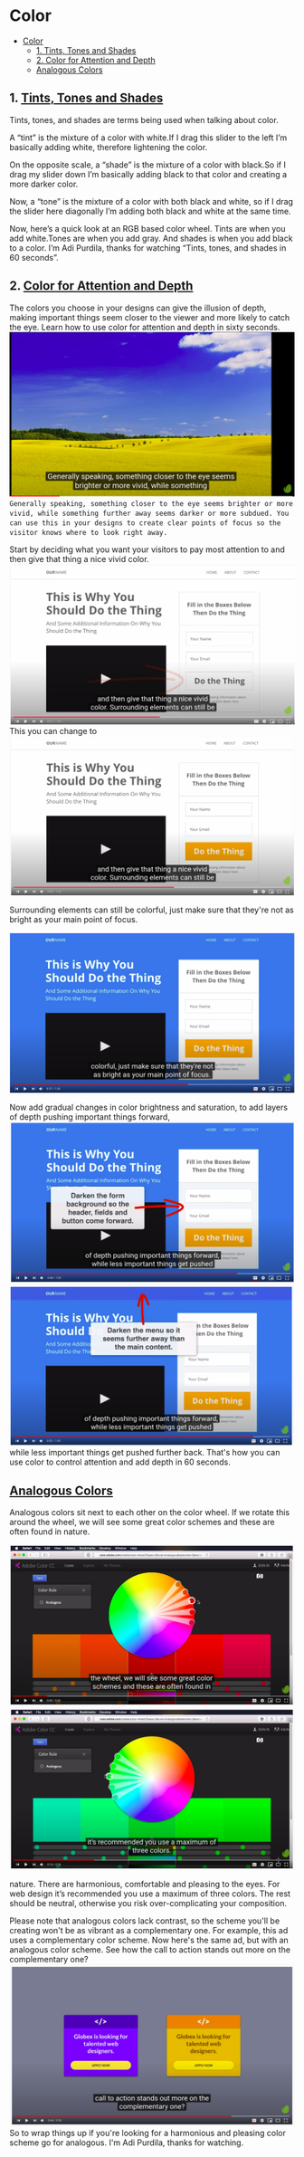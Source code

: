 
# Color

- [Color](#color)
  - [1. Tints, Tones and Shades](#1-tints-tones-and-shades)
  - [2. Color for Attention and Depth](#2-color-for-attention-and-depth)
  - [Analogous Colors](#analogous-colors)

## 1. [Tints, Tones and Shades](https://www.youtube.com/watch?v=H5TXHIXsgO4&list=PLgGbWId6zgaVkI3H31w_avkotSZCM3D9Y)

Tints, tones, and shades are terms being used when talking about color.

A “tint” is the mixture of a color with white.If I drag this slider to the left I’m basically adding white, therefore lightening the color.

On the opposite scale, a “shade” is the mixture of a color with black.So if I drag my slider down I’m basically adding black to that color and creating a more darker color.


Now, a “tone” is the mixture of a color with both black and white, so if I drag the slider here diagonally I’m adding both black and white at the same time.

Now, here’s a quick look at an RGB based color wheel. Tints are when you add white.Tones are when you add gray. And shades is when you add black to a color. I’m Adi Purdila, thanks for watching “Tints, tones, and shades in 60 seconds”.


## 2. [Color for Attention and Depth](https://www.youtube.com/watch?v=Kno4couGkNo&list=PLgGbWId6zgaVkI3H31w_avkotSZCM3D9Y&index=6)



The colors you choose in your designs can give the illusion of depth, making important things seem closer to the viewer and more likely to catch the eye. Learn how to use color for attention and depth in sixty seconds.
![](img/color%20near%20and%20far.png)
`Generally speaking, something closer to the eye seems brighter or more vivid, while something further away seems darker or more subdued. You can use this in your designs to create clear points of focus so the visitor knows where to look right away.`


Start by deciding what you want your visitors to pay most attention to and then give that thing a nice vivid color.
![](img/color%202%20simple.png)
This you can change to
![](img/color%203%20.png)

 Surrounding elements can still be colorful, just make sure that they're not as bright as your main point of focus.

 ![](img/color5%20%20%20.png)


Now add gradual changes in color brightness and saturation, to add layers of depth pushing important things forward,
![](img/color%206.png)
![](img/color%207.png)
 while less important things get pushed further back. That's how you can use color to control attention and add depth in 60 seconds.

## [Analogous Colors](https://www.youtube.com/watch?v=Ny35CtVMlMI&list=PLgGbWId6zgaVkI3H31w_avkotSZCM3D9Y&index=7)

Analogous colors sit next to each other on the color wheel. If we rotate this around the wheel, we will see some great color schemes and these are often found in nature.

![](img/analogous/analogous%20color%201.png)
![](img/analogous/analogous%20color%202.png)

nature. There are harmonious, comfortable and pleasing to the eyes. For web design it’s recommended you use a maximum of three colors. The rest should be neutral, otherwise you risk over-complicating your composition.

Please note that analogous colors lack contrast, so the scheme you'll be creating won't be as vibrant as a complementary one. For example, this ad uses a complementary color scheme. Now here's the same ad, but with an analogous color scheme. See how the call to action stands out more on the complementary one?
![](img/analogous/analogous%205.png)
So to wrap things up if you're looking for a harmonious and pleasing color scheme go for analogous. I'm Adi Purdila, thanks for watching.



























